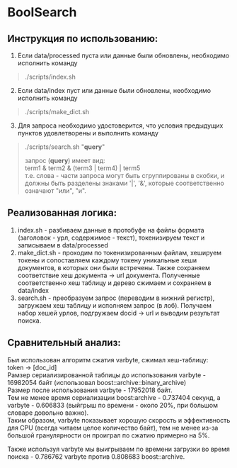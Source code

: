 # BoolSearch

## Инструкция по использованию:
1. Если data/processed пуста или данные были обновлены, необходимо исполнить команду  
> ./scripts/index.sh
2. Если data/index пуст или данные были обновлены, необходимо исполнить команду  
> ./scripts/make_dict.sh
3. Для запроса необходимо удостоверится, что условия предыдущих пунктов удовлетворены и выполнить команду  
> ./scripts/search.sh "**query**"  
> 
> запрос (**query**) имеет вид:  
> term1 & term2 & (term3 | term4) | term5  
> т.е. слова - части запроса могут быть сгруппированы в скобки, и должны быть разделены знаками '|', '&', которые соответственно означают "или", "и".

## Реализованная логика:

1. index.sh - разбиваем данные в протобуфе на файлы формата (заголовок - урл, содержимое - текст), токенизируем текст и записываем в data/processed
2. make_dict.sh - проходим по токенизированным файлам, хешируем токены и сопоставляем каждому токену уникальные хеши документов, в которых они были встречены. Также сохраняем соответствие хеш документа -> url документа. Полученные соответственно хеш таблицу и дерево сжимаем и сохраняем в data/index
3. search.sh - преобразуем запрос (переводим в нижний регистр), загружаем хеш таблицу и исполняем запрос (в лоб). Получаем набор хешей урлов, подгружаем docid -> url и выводим результат поиска.

## Сравнительный анализ:

Был использован алгоритм сжатия varbyte, сжимал хеш-таблицу:  
token -> [doc_id]  
Рамзер сериализированной таблицы до использования varbyte - 16982054 байт (использовал boost::archive::binary_archive)  
Размер после использования varbyte - 17952018 байт.  
Тем не менее время сериализации boost:archive - 0.737404 секунд, а varbyte - 0.606833 (выйгрыш по времени - около 20%, при большом словаре довольно важно).  
Таким образом, varbyte показывает хорошую скорость и эффективность для CPU (всегда читаем целое количество байт), тем не менее из-за большой гранулярности он проиграл по сжатию примерно на 5%.

Также используя varbyte мы выигрываем по времени загрузки во время поиска - 0.786762 varbyte против 0.808683 boost::archive.  